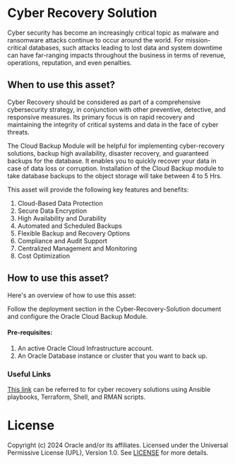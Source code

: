 # Cyber Recovery Solution

Cyber security has become an increasingly critical topic as malware and ransomware attacks continue to occur around the world. For mission-critical databases, such attacks leading to lost data and system downtime can have far-ranging impacts throughout the business in terms of revenue, operations, reputation, and even penalties.

## When to use this asset?

Cyber Recovery should be considered as part of a comprehensive cybersecurity strategy, in conjunction with other preventive, detective, and responsive measures. Its primary focus is on rapid recovery and maintaining the integrity of critical systems and data in the face of cyber threats.

The Cloud Backup Module will be helpful for implementing cyber-recovery solutions, backup high availability, disaster recovery, and guaranteed backups for the database. It enables you to quickly recover your data in case of data loss or corruption. Installation of the Cloud Backup module to take database backups to the object storage will take between 4 to 5 Hrs.

This asset will provide the following key features and benefits:

1) Cloud-Based Data Protection
2) Secure Data Encryption
3) High Availability and Durability
4) Automated and Scheduled Backups
5) Flexible Backup and Recovery Options
6) Compliance and Audit Support
7) Centralized Management and Monitoring
8) Cost Optimization

## How to use this asset?

Here's an overview of how to use this asset:

Follow the deployment section in the Cyber-Recovery-Solution document and configure the Oracle Cloud Backup Module.

#### Pre-requisites:

1) An active Oracle Cloud Infrastructure account.
2) An Oracle Database instance or cluster that you want to back up.

### Useful Links

[This link](https://docs.oracle.com/en/solutions/oci-automated-cyber-recovery/) can be referred to for cyber recovery solutions using Ansible playbooks, Terraform, Shell, and RMAN scripts.

# License
Copyright (c) 2024 Oracle and/or its affiliates.
Licensed under the Universal Permissive License (UPL), Version 1.0.
See [LICENSE](LICENSE) for more details.
